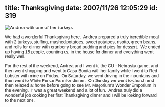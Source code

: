 title: Thanksgiving
date: 2007/11/26 12:05:29
id: 319
---
![Andrea with one of her turkeys](/journal_images/DSC02121-journal.jpg)

<font face="Arial">We had a wonderful Thanksgiving here.  Andrea prepared a truly incredible meal with 2 turkeys, stuffing, mashed potatoes, sweet potatoes, risotto, green beans, and rolls for dinner with cranberry bread pudding and pies for dessert.  We ended up having 15 people, counting us, in the house for dinner and everything went really well.</font>

<font face="Arial">For the rest of the weekend, Andrea and I went to the CU - Nebraska game, and then went shopping and went to Casa Bonita with her family while I went to Red Lobster with mine on Friday.  On Saturday, we went driving in the mountains and then went to White Fence Farm for dinner.  On Sunday we went to church and then relaxed at home before going to see Mr. Magorium's Wonder Emporium in the evening.  It was a great weekend and a lot of fun.  Andrea truly did a wonderful job cooking her first Thanksgiving dinner and I will be looking forward to the next one.</font>
